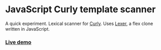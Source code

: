 # JavaScript Curly template scanner

A quick experiment. Lexical scanner for
[Curly](https://github.com/zendesk/curly). Uses
[Lexer](https://github.com/aaditmshah/lexer), a flex clone written in
JavaScript.

### [Live demo](https://rawgit.com/ilkkao/curlyScanner/master/demo.html)
